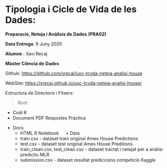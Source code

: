 # Tipologia i Cicle de Vida de les Dades: 
**Preparació, Neteja i Anàlisis de Dades**
**(PRA02)**

**Data Entrega**: 9 Juny 2020

**Alumne** : Xavi Recaj 

**Màster Ciència de Dades**

Github: https://github.com/xrecaj/uoc-tcvda-neteja-analisi-house

WebSite: https://xrecaj.github.io/uoc-tcvda-neteja-analisi-house/

Estructura de Directoris i Fitxers:

> Root
  - Codi R
  - Document PDF Respostes Pràctica
  + Docs
    - HTML R Notebook
  + Data
    - train.csv - dataset train original Ames House Predictions
    - test.csv - dataset test original Ames House Preditions
    - train_clean.csv, test_clean.csv - dataset tractat i netejat per a anàlisi predictiu MLR
    - submission.csv - dataset resultat prediccions competició Kaggle
    
 
